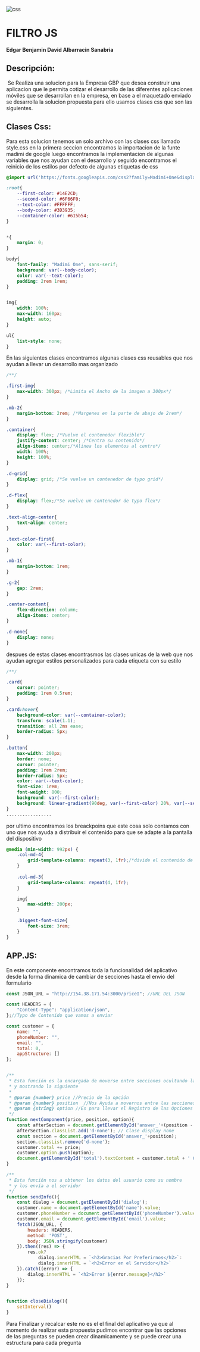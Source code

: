 ![css](https://raw.githubusercontent.com/David-Albarracin/README_MATERIALS/main/css-html-js.png)

# FILTRO JS

**Edgar Benjamin David Albarracin Sanabria** 

## Descripción:

​	Se Realiza una solucion para la Empresa GBP que desea construir una aplicacion que le permita cotizar el desarrollo de las diferentes aplicaciones móviles que se desarrollan en la empresa, en base a el maquetado enviado se desarrolla la solucion propuesta para ello usamos clases css que son las siguientes. 

## Clases Css:

Para esta solucion tenemos un solo archivo con las clases css llamado style.css en la primera seccion encontramos  la importacion de la funte madimi de google luego encontramos la implementacion de algunas variables que nos ayudan con el desarrollo y seguido encontramos el reinicio de los estilos por defecto de algunas etiquetas de css

`````css
@import url('https://fonts.googleapis.com/css2?family=Madimi+One&display=swap');

:root{
    --first-color: #14E2CD;
    --second-color: #6F66F0;
    --text-color: #FFFFFF;
    --body-color: #3D3935;
    --container-color: #615b54;
}


*{
    margin: 0;
}

body{
    font-family: "Madimi One", sans-serif;
    background: var(--body-color);
    color: var(--text-color);
    padding: 2rem 1rem;
}


img{
    width: 100%;
    max-width: 160px;
    height: auto;
}

ul{
    list-style: none;
}
`````

En las siguientes clases encontramos algunas clases css reusables que nos ayudan a llevar un desarrollo mas organizado 

```css
/**/

.first-img{
    max-width: 300px; /*Limita el Ancho de la imagen a 300px*/
}

.mb-2{
    margin-bottom: 2rem; /*Margenes en la parte de abajo de 2rem*/
}

.container{
    display: flex; /*Vuelve el contenedor flexible*/
    justify-content: center; /*Centra su contenido*/
    align-items: center;/*Alinea los elementos al centro*/
    width: 100%;
    height: 100%;
}

.d-grid{
    display: grid; /*Se vuelve un contenedor de typo grid*/
}

.d-flex{
    display: flex;/*Se vuelve un contenedor de typo flex*/
}

.text-align-center{
    text-align: center;
}

.text-color-first{
    color: var(--first-color);
}

.mb-1{
    margin-bottom: 1rem;
}

.g-2{
    gap: 2rem;
}

.center-content{
    flex-direction: column;
    align-items: center;
}

.d-none{
    display: none;
}
```

despues de estas clases encontrasmos las clases unicas de la web que nos ayudan agregar estilos personalizados para cada etiqueta con su estilo 

```css
/**/

.card{
    cursor: pointer;
    padding: 1rem 0.5rem;
}

.card:hover{
    background-color: var(--container-color);
    transform: scale(1.1);
    transition: all 2ms ease;
    border-radius: 5px;
}

.button{
    max-width: 200px;
    border: none;
    cursor: pointer;
    padding: 1rem 2rem;
    border-radius: 5px;
    color: var(--text-color);
    font-size: 1rem;
    font-weight: 800;
    background: var(--first-color);
    background: linear-gradient(90deg, var(--first-color) 20%, var(--second-color) 89%);
} 
.................
```

por ultimo encontramos los breackpoins que este cosa solo contamos con uno que nos ayuda a distribuir el contenido para que se adapte a la pantalla del dispositivo

```css
@media (min-width: 992px) {
    .col-md-4{
        grid-template-columns: repeat(3, 1fr);/*divide el contenido de tipo grid en 3 columnas*/
    }
    
    .col-md-3{
        grid-template-columns: repeat(4, 1fr);
    }

    img{
        max-width: 200px;
    }

    .biggest-font-size{
        font-size: 3rem;
    }
}
```



## APP.JS:

En este componente encontramos toda la funcionalidad del aplicativo desde la forma dinamica de cambiar de secciones hasta el envio del formulario 

```js
const JSON_URL = "http://154.38.171.54:3000/priceI"; //URL DEL JSON

const HEADERS = {
    "Content-Type": "application/json",
};//Typo de Contenido que vamos a enviar

const customer = {
    name: "",
    phoneNumber: "",
    email: "",
    total: 0,
    appStructure: []
};


/**
 * Esta función es la encargada de moverse entre secciones ocultando la anterior
 * y mostrando la siguiente 
 * 
 * @param {number} price //Precio de la opción
 * @param {number} position  //Nos Ayuda a movernos entre las secciones
 * @param {string} option //Es para llevar el Registro de las Opciones del Usuario 
 */
function nextComponent(price, position, option){
    const afterSection = document.getElementById('answer_'+(position - 1));
    afterSection.classList.add('d-none'); // Clase display none
    const section = document.getElementById('answer_'+position);
    section.classList.remove('d-none');
    customer.total += price;
    customer.option.push(option);
    document.getElementById('total').textContent = customer.total + ' COP';
}

/**
 * Esta función nos a obtener los datos del usuario como su nombre
 * y los envía a el servidor 
 */
function sendInfo(){
    const dialog = document.getElementById('dialog');
    customer.name = document.getElementById('name').value;
    customer.phoneNumber = document.getElementById('phoneNumber').value;
    customer.email = document.getElementById('email').value;
    fetch(JSON_URL, {
        headers: HEADERS,
        method: 'POST',
        body: JSON.stringify(customer) 
    }).then((res) => {
        res.ok? 
            dialog.innerHTML = `<h2>Gracias Por Preferirnos</h2>`:
            dialog.innerHTML = `<h2>Error en el Servidor</h2>`
    }).catch((error) => {
        dialog.innerHTML = `<h2>Error ${error.message}</h2>`
    });
}


function closeDialog(){
    setInterval()
}
```

Para Finalizar y recalcar este no es el el final del aplicativo ya que al momento de realizar esta propuesta pudimos encontrar que las opciones de las preguntas se pueden crear dinamicamente y se puede crear una estructura para cada pregunta
